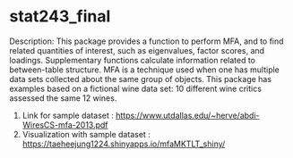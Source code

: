 # stat243_final
Description: This package provides a function to perform MFA, and to find related quantities of interest, such as eigenvalues, factor scores, and loadings. Supplementary functions calculate information related to between-table structure. MFA is a technique used when one has multiple data sets collected about the same group of objects. This package has examples based
on a fictional wine data set: 10 different wine critics assessed the same 12 wines.

1. Link for sample dataset : https://www.utdallas.edu/~herve/abdi-WiresCS-mfa-2013.pdf
2. Visualization with sample dataset : https://taeheejung1224.shinyapps.io/mfaMKTLT_shiny/
